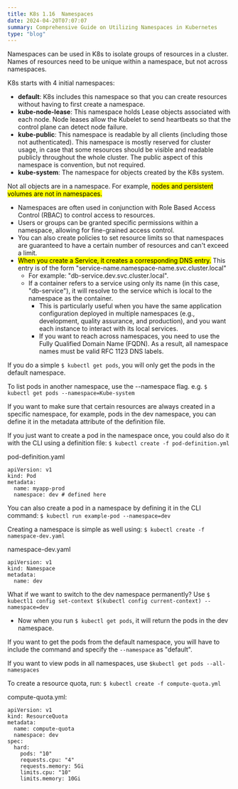 ```yaml
---
title: K8s 1.16  Namespaces
date: 2024-04-20T07:07:07
summary: Comprehensive Guide on Utilizing Namespaces in Kubernetes
type: "blog"
---
```

Namespaces can be used in K8s to isolate groups of resources in a cluster. Names of resources need to be unique within a namespace, but not across namespaces.

K8s starts with 4 initial namespaces:
  - **default**: K8s includes this namespace so that you can create resources without having to first create a namespace.
  - **kube-node-lease**: This namespace holds Lease objects associated with each node. Node leases allow the Kubelet to send heartbeats so that the control plane can detect node failure.
  - **kube-public**: This namespace is readable by all clients (including those not authenticated). This namespace is mostly reserved for cluster usage, in case that some resources should be visible and readable publicly throughout the whole cluster. The public aspect of this namespace is convention, but not required.
  - **kube-system**: The namespace for objects created by the K8s system.
  
  Not all objects are in a namespace. For example, <mark>nodes and persistent volumes are not in namespaces.</mark>
- Namespaces are often used in conjunction with Role Based Access Control (RBAC) to control access to resources.
- Users or groups can be granted specific permissions within a namespace, allowing for fine-grained access control.
- You can also create policies to set resource limits so that namespaces are guaranteed to have a certain number of resources and can't exceed a limit.
- <mark>When you create a Service, it creates a corresponding DNS entry.</mark> This entry is of the form "service-name.namespace-name.svc.cluster.local"
	- For example: "db-service.dev.svc.cluster.local".
	- If a container refers to a service using only its name (in this case, "db-service"), it will resolve to the service which is local to the namespace as the container. 
		- This is particularly useful when you have the same application configuration deployed in multiple namespaces (e.g., development, quality assurance, and production), and you want each instance to interact with its local services.
		- If you want to reach across namespaces, you need to use the Fully Qualified Domain Name (FQDN). As a result, all namespace names must be valid RFC 1123 DNS labels.

If you do a simple `$ kubectl get pods`, you will only get the pods in the default namespace. 

To list pods in another namespace, use the --namespace flag. e.g. `$ kubectl get pods --namespace=Kube-system`

If you want to make sure that certain resources are always created in a specific namespace, for example, pods in the dev namespace, you can define it in the metadata attribute of the definition file.

If you just want to create a pod in the namespace once, you could also do it with the CLI using a definition file:
`$ kubectl create -f pod-definition.yml`

pod-definition.yaml
```
apiVersion: v1
kind: Pod
metadata:
  name: myapp-prod
  namespace: dev # defined here
```

You can also create a pod in a namespace by defining it in the CLI command: `$ kubectl run example-pod --namespace=dev`

Creating a namespace is simple as well using:
`$ kubectl create -f namespace-dev.yaml`

namespace-dev.yaml
```
apiVersion: v1
kind: Namespace
metadata:
  name: dev
```

What if we want to switch to the dev namespace permanently? Use `$ kubectl1 config set-context $(kubectl config current-context) --namespace=dev`
- Now when you run `$ kubectl get pods`, it will return the pods in the dev namespace.

If you want to get the pods from the default namespace, you will have to include the command and specify the `--namespace` as "default".

If you want to view pods in all namespaces, use `$kubectl get pods --all-namespaces`

To create a resource quota, run:
`$ kubectl create -f compute-quota.yml`

compute-quota.yml:
```
apiVersion: v1
kind: ResourceQuota
metadata:
  name: compute-quota
  namespace: dev
spec:
  hard:
    pods: "10"
    requests.cpu: "4"
    requests.memory: 5Gi
    limits.cpu: "10"
    limits.memory: 10Gi
```